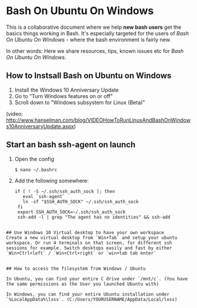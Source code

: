 # Bash On Ubuntu On Windows 
This is a collaborative document where we help **new bash users** get the basics things working in Bash. It's especially targeted for the users of *Bash On Ubuntu On Windows* - where the bash environment is fairly new.

In other words: Here we share resources, tips, known issues etc for *Bash On Ubuntu On Windows*.


## How to Instsall Bash on Ubuntu on Windows
1. Install the Windows 10 Anniversary Update
2. Go to "Turn Windows features on or off"
3. Scroll down to "Windows subsystem for Linux (Beta)" 
 

(video: http://www.hanselman.com/blog/VIDEOHowToRunLinuxAndBashOnWindows10AnniversaryUpdate.aspx)

## Start an bash ssh-agent on launch
1. Open the config  

    `$ nano ~/.bashrc`

2. Add the following somewhere:
   ``` 
   if [ ! -S ~/.ssh/ssh_auth_sock ]; then
      eval `ssh-agent`
      ln -sf "$SSH_AUTH_SOCK" ~/.ssh/ssh_auth_sock
    fi
    export SSH_AUTH_SOCK=~/.ssh/ssh_auth_sock
    ssh-add -l | grep "The agent has no identities" && ssh-add
```

## Use Windows 10 Virtual desktop to have your own workspace
Create a new virtual desktop from `Win+Tab` and setup your ubuntu workspace. Or run 4 terminals on that screen, for different ssh sessions for example. Switch desktops easily and fast by either `Win+Ctrl+left` / `Win+Ctrl+right` or `win+tab tab enter`


## How to access the filesystem from Windows / Ubuntu

In Ubuntu, you can find your entire C drive under `/mnt/c`. (You have the same permissions as the User you launched Ubuntu with)

In Windows, you can find your entire Ubuntu installation under `%LocalAppData%\lxss`. (C:/Users/YOURUSERNAME/AppData/Local/lxss)

